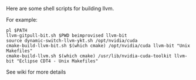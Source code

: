 Here are some shell scripts for building llvm.

For example: 
	
	pl $PATH
	llvm-gitpull-bit.sh $PWD beimprovised llvm-bit
	source dynamic-switch-llvm-ykt.sh /opt/nvidia/cuda
	cmake-build-llvm-bit.sh $(which cmake) /opt/nvidia/cuda llvm-bit "Unix Makefiles"
	cmake-build-llvm.sh $(which cmake) /usr/lib/nvidia-cuda-toolkit llvm-bit "Eclipse CDT4 - Unix Makefiles"


See wiki for more details

